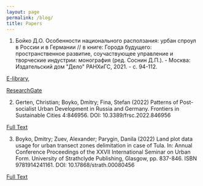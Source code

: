 ```yaml
---
layout: page
permalink: /blog/
title: Papers
---
```


1. Бойко Д.О. Особенности национального расползания: урбан спроул в России и в Германии // в книге: Города будущего: пространственное развитие, соучаствующее управление и творческие индустрии: монография (ред. Соснин Д.П.). - Москва: Издательский дом "Дело" РАНХиГС, 2021. - с. 94-112.

[E-library](https://elibrary.ru/item.asp?id=48240304&pff=1),

[ResearchGate](https://www.researchgate.net/publication/358549457_Osobennosti_nacionalnogo_raspolzania_urban_sproul_v_Rossii_i_v_Germanii)


2. Gerten, Christian; Boyko, Dmitry; Fina, Stefan (2022) Patterns of Post-socialist Urban Development in Russia and Germany. Frontiers in Sustainable Cities 4:846956. DOI: 10.3389/frsc.2022.846956

[Full Text](https://www.frontiersin.org/articles/10.3389/frsc.2022.846956/full)


3. Boyko, Dmitry; Zuev, Alexander; Parygin, Danila (2022) Land plot data usage for urban transect zones delimitation in case of Tula. In: Annual Conference Proceedings of the XXVII International Seminar on Urban Form. University of Strathclyde Publishing, Glasgow, pp. 837-846. ISBN 9781914241161. DOI: 10.17868/strath.00080456

[Full Text](https://strathprints.strath.ac.uk/80456/)
